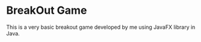 # BreakOut Game
 
This is a very basic breakout game developed by me using JavaFX library in Java.<br />

